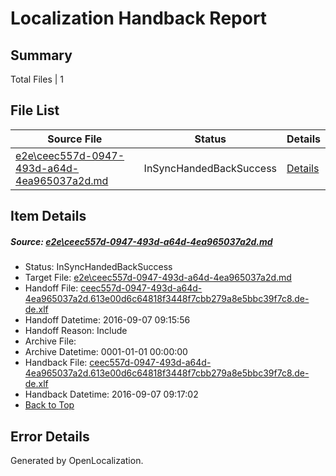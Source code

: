 # <a name='report-top'></a> Localization Handback Report

## Summary
 Total Files | 1

## File List
 Source File | Status | Details 
 ----------- | ------ | ------- 
 [e2e\ceec557d-0947-493d-a64d-4ea965037a2d.md](https://github.com/OpenLocalizationTestOrg/ol-test0/blob/174fa78342f9a212a2ea1237efe441c87c015fe0/e2e/ceec557d-0947-493d-a64d-4ea965037a2d.md) | InSyncHandedBackSuccess | [Details](#2e5ae5d488fff5ece900d16d1cbee7b872ee79b43)

## Item Details
##### <a name='2e5ae5d488fff5ece900d16d1cbee7b872ee79b43'></a> Source: [e2e\ceec557d-0947-493d-a64d-4ea965037a2d.md](https://github.com/OpenLocalizationTestOrg/ol-test0/blob/174fa78342f9a212a2ea1237efe441c87c015fe0/e2e/ceec557d-0947-493d-a64d-4ea965037a2d.md)
* Status: InSyncHandedBackSuccess
* Target File: [e2e\ceec557d-0947-493d-a64d-4ea965037a2d.md](https://github.com/OpenLocalizationTestOrg/ol-test0-dede/blob/2cb58d25ad14b924880d3ef8e297a62714d34c8d/e2e/ceec557d-0947-493d-a64d-4ea965037a2d.md)
* Handoff File: [ceec557d-0947-493d-a64d-4ea965037a2d.613e00d6c64818f3448f7cbb279a8e5bbc39f7c8.de-de.xlf](https://github.com/OpenLocalizationTestOrg/ol-test0-handoff/blob/cff0c39e48e70707da21d97086117f52d11d0660/ol-handoff/OpenLocalizationTestOrg/ol-test0-dede/yuwzho/ht/ceec557d-0947-493d-a64d-4ea965037a2d.613e00d6c64818f3448f7cbb279a8e5bbc39f7c8.de-de.xlf)
* Handoff Datetime: 2016-09-07 09:15:56
* Handoff Reason: Include
* Archive File: 
* Archive Datetime: 0001-01-01 00:00:00
* Handback File: [ceec557d-0947-493d-a64d-4ea965037a2d.613e00d6c64818f3448f7cbb279a8e5bbc39f7c8.de-de.xlf](https://github.com/OpenLocalizationTestOrg/ol-test0-handback/blob/f4a26c84a228a31553d013e60422cceeba636023/ol-handback/OpenLocalizationTestOrg/ol-test0-dede/yuwzho/ht/ceec557d-0947-493d-a64d-4ea965037a2d.613e00d6c64818f3448f7cbb279a8e5bbc39f7c8.de-de.xlf)
* Handback Datetime: 2016-09-07 09:17:02
* [Back to Top](#report-top)


## Error Details

Generated by OpenLocalization.
